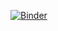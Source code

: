 [![Binder](https://mybinder.org/badge_logo.svg)](https://mybinder.org/v2/gh/SmilingYogi/bs_returns/HEAD?urlpath=eff_cagr_widget.ipynb)
